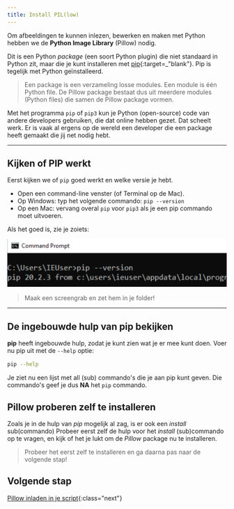 ```yaml
---
title: Install PIL(low)
---
```


Om afbeeldingen te kunnen inlezen, bewerken en maken met Python hebben we de **Python Image Library** (Pillow) nodig.

Dit is een Python *package* (een soort Python plugin) die niet standaard in Python zit, maar die je kunt installeren met [pip](https://realpython.com/what-is-pip/){:target=_"blank"}. Pip is tegelijk met Python geïnstalleerd. 

> Een package is een verzameling losse modules. Een module is één Python file. De Pillow package bestaat dus uit meerdere modules (Python files) die samen de Pillow package vormen. 

Met het programma `pip` of `pip3` kun je Python (open-source) code van andere developers gebruiken, die dat online hebben gezet. Dat scheelt werk. Er is vaak al ergens op de wereld een developer die een package heeft gemaakt die jij net nodig hebt.

---

## Kijken of PIP werkt
Eerst kijken we of `pip` goed werkt en welke versie je hebt.

* Open een command-line venster (of Terminal op de Mac). 
* Op Windows: typ het volgende commando: `pip --version` 
* Op een Mac: vervang overal `pip` voor `pip3` als je een pip commando moet uitvoeren.

Als het goed is, zie je zoiets:

![](pip-version.png)

> Maak een screengrab en zet hem in je folder!

---

## De ingebouwde hulp van pip bekijken
**pip** heeft ingebouwde hulp, zodat je kunt zien wat je er mee kunt doen.
Voer nu pip uit met de `--help` optie:

```bash
pip --help
``` 

Je ziet nu een lijst met all (sub) commando's die je aan pip kunt geven. 
Die commando's geef je dus **NA** het `pip` commando.


## Pillow proberen zelf te installeren
Zoals je in de hulp van *pip* mogelijk al zag, is er ook een *install* sub(commando)
Probeer eerst zelf de hulp voor het *install* (sub)commando op te vragen, en kijk of het je lukt om de *Pillow* package nu te installeren.

> Probeer het eerst zelf te installeren en ga daarna pas naar de volgende stap!

## Volgende stap
[Pillow inladen in je script](../02-pillow-start){:class="next"}

